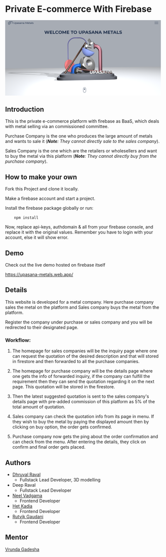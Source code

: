 # Private E-commerce With Firebase
!["This is snapshot of homepage"](assets/home-ss.png)

## Introduction
This is the private e-commerce platform with firebase as BaaS, which deals with metal selling via an commissioned committee.

Purchase Company is the one who produces the large amount of metals and wants to sale it (_**Note**: They cannot directly sale to the sales company_).

Sales Company is the one which are the retailers or wholesellers and want to buy the metal via this platform (_**Note**: They cannot directly buy from the purchase company_).

## How to make your own

Fork this Project and clone it locally.

Make a firebase account and start a project.

Install the firebase package globally or run:

```
    npm install
```
Now, replace api-keys, authdomain & all from your firebase console, and replace it with the original values. Remember you have to login with your account, else it will show error.

## Demo
Check out the live demo hosted on firebase itself

<https://upasana-metals.web.app/>

## Details
This website is developed for a metal company. Here purchase company sales the metal on the platform and Sales company buys the metal from the platform.

Register the company under purchase or sales company and you will be redirected to their designated page. 

### Workflow: 
1. The homepage for sales companies will be the inquiry page where one can request the quotation of the desired description and that will stored in firestore and then forwarded to all the purchase companies.

1. The homepage for purchase company will be the details page where one gets the info of forwarded inquiry, if the company can fulfill the requirement then they can send the quotation regarding it on the next page. This quotation will be stored in the firestore.

1. Then the latest suggested quotation is sent to the sales company's details page with pre-added commission of this platform as 5% of the total amount of quotation.

1. Sales company can check the quotation info from its page in menu. If they wish to buy the metal by paying the displayed amount then by clicking on buy option, the order gets confirmed.

1. Purchase company now gets the ping about the order confirmation and can check from the menu. After entering the details, they click on confirm and final order gets placed.


## Authors

+ [Dhruval Raval](https://www.linkedin.com/in/dhruval-raval/)
  - Fullstack Lead Developer, 3D modelling
+ Deep Raval
  - Fullstack Lead Developer
+ [Neel Vadgama](https://www.linkedin.com/in/neel-vadgama-b02449159/)
  - Frontend Developer 
+ [Het Kadia](https://www.linkedin.com/in/het-kadia-9614251b2/)
  - Frontend Developer 
+ [Rutvik Gaudani](https://www.linkedin.com/in/rutvik-gaudani-6b86b71b5/)
  - Frontend Developer

## Mentor 

[Vrunda Gadesha](https://www.linkedin.com/in/vrunda-gadesha-45441349/)
    
  
